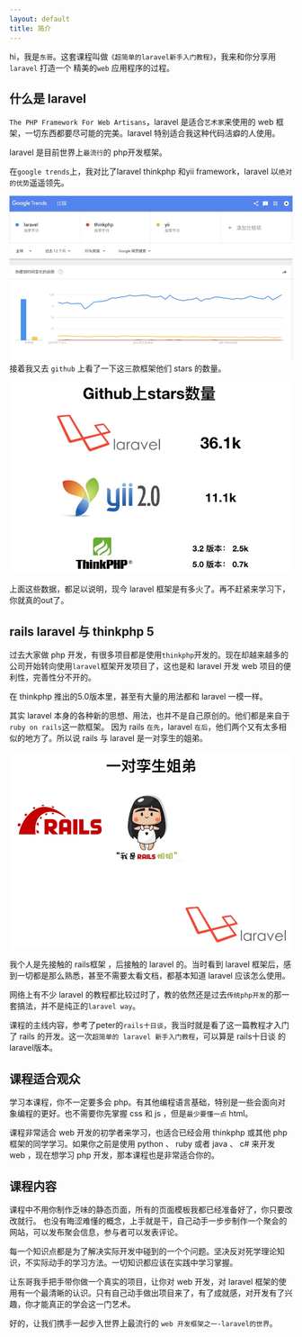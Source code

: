 ```yaml
---
layout: default
title: 简介
---
```


hi，我是`东哥`。这套课程叫做`《超简单的laravel新手入门教程》`，我来和你分享用 `laravel` 打造一个 精美的`web` 应用程序的过程。

## 什么是 laravel

`The PHP Framework For Web Artisans`，laravel 是适合`艺术家`来使用的 web 框架，一切东西都要尽可能的完美。laravel 特别适合我这种代码洁癖的人使用。


laravel 是目前世界上`最流行`的 php开发框架。

在`google trends`上，我对比了laravel thinkphp 和yii framework，laravel 以`绝对的优势`遥遥领先。

![](media/15101145486746.jpg)
接着我又去 `github` 上看了一下这三款框架他们 stars 的数量。

![](media/15101157877317.jpg)


上面这些数据，都足以说明，现今 laravel 框架是有多火了。再不赶紧来学习下，你就真的out了。

## rails laravel 与 thinkphp 5

过去大家做 php 开发，有很多项目都是使用`thinkphp`开发的。现在却越来越多的公司开始转向使用`laravel`框架开发项目了，这也是和 laravel 开发 web 项目的便利性，完善性分不开的。

在 thinkphp 推出的5.0版本里，甚至有大量的用法都和 laravel 一模一样。

其实 laravel 本身的各种新的思想、用法，也并不是自己原创的。他们都是来自于`ruby on rails`这一款框架。
因为 rails `在先`，laravel `在后`，他们两个又有太多相似的地方了。所以说  rails 与 laravel 是一对孪生的姐弟。

![](media/15101161277809.jpg)

我个人是先接触的 rails框架 ，后接触的 laravel 的。当时看到 laravel 框架后，感到一切都是那么熟悉，甚至不需要太看文档，都基本知道 laravel 应该怎么使用。

网络上有不少 laravel 的教程都比较过时了，教的依然还是过去`传统php开发`的那一套搞法，并不是纯正的`laravel way`。

课程的主线内容，参考了peter的`rails十日谈`，我当时就是看了这一篇教程才入门了 rails 的开发。这一次`超简单的 laravel 新手入门教程`，可以算是 rails十日谈 的 laravel版本。

## 课程适合观众

学习本课程，你不一定要多会 php。有其他编程语言基础，特别是一些会面向对象编程的更好。也不需要你先掌握 css 和 js ，但是`最少要懂一点` html。

课程非常适合 web 开发的初学者来学习，也适合已经会用 thinkphp 或其他 php 框架的同学学习。如果你之前是使用 python 、 ruby 或者 java 、 c# 来开发 web ，现在想学习 php 开发，那本课程也是非常适合你的。

## 课程内容

课程中不用你制作乏味的静态页面，所有的页面模板我都已经准备好了，你只要改改就行。
也没有晦涩难懂的概念，上手就是干，自己动手一步步制作一个聚会的网站，可以发布聚会信息，参与者可以发表评论。

每一个知识点都是为了解决实际开发中碰到的一个个问题。坚决反对死学理论知识，不实际动手的学习方法。一切知识都应该在实践中学习掌握。

让东哥我手把手带你做一个真实的项目，让你对 web 开发，对 laravel 框架的使用有一个最清晰的认识。只有自己动手做出项目来了，有了成就感，对开发有了兴趣，你才能真正的学会这一门艺术。

好的，让我们携手一起步入世界上最流行的 `web 开发框架之一-laravel的世界`。

